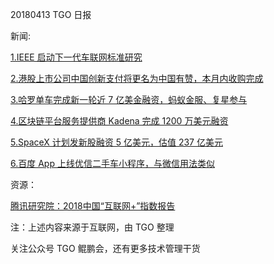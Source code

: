 20180413 TGO 日报

新闻:

[1.IEEE 启动下一代车联网标准研究](http://www.c114.com.cn/news/127/a1049208.html)

[2.港股上市公司中国创新支付将更名为中国有赞，本月内收购完成](http://www.jiemian.com/article/2055032.html)

[3.哈罗单车完成新一轮近 7 亿美金融资，蚂蚁金服、复星参与](http://tech.qq.com/a/20180413/020573.htm)

[4.区块链平台服务提供商 Kadena 完成 1200 万美元融资](http://36kr.com/p/5128921.html)

[5.SpaceX 计划发新股融资 5 亿美元，估值 237 亿美元](http://tech.163.com/18/0413/07/DF8MGUCR00097U81.html)

[6.百度 App 上线优信二手车小程序，与微信用法类似](http://app.techweb.com.cn/android/2018-04-12/2654559.shtml)

资源：

[腾讯研究院：2018中国“互联网+”指数报告](http://www.199it.com/archives/710243.html)

注：上述内容来源于互联网，由 TGO 整理

关注公众号 TGO 鲲鹏会，还有更多技术管理干货
